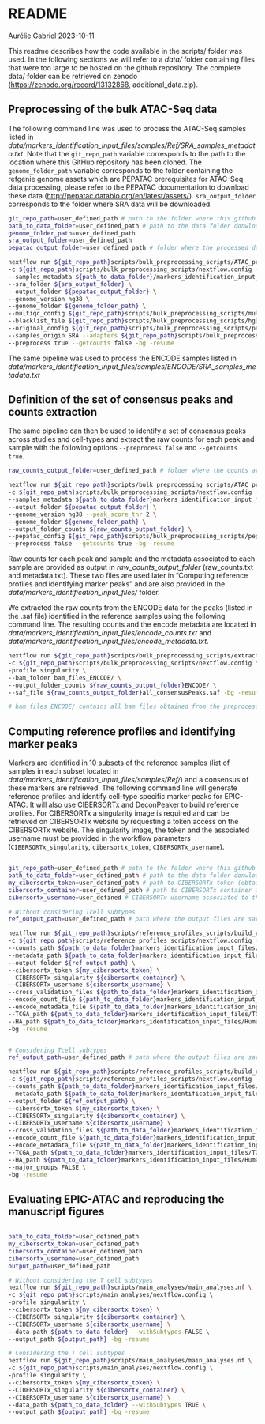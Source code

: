 README
================
Aurélie Gabriel
2023-10-11

This readme describes how the code available in the scripts/ folder was
used. In the following sections we will refer to a *data/* folder
containing files that were too large to be hosted on the github
repository. The complete data/ folder can be retrieved on zenodo
(<https://zenodo.org/record/13132868>, additional_data.zip).

## Preprocessing of the bulk ATAC-Seq data

The following command line was used to process the ATAC-Seq samples
listed in
*data/markers_identification_input_files/samples/Ref/SRA_samples_metadata.txt*.
Note that the `git_repo_path` variable corresponds to the path to the
location where this GitHub repository has been cloned. The
`genome_folder_path` variable corresponds to the folder containing the
refgenie genome assets which are PEPATAC prerequisites for ATAC-Seq data
processing, please refer to the PEPATAC documentation to download these
data (<http://pepatac.databio.org/en/latest/assets/>).
`sra_output_folder` corresponds to the folder where SRA data will be
downloaded.

``` bash
git_repo_path=user_defined_path # path to the folder where this github repository was cloned
path_to_data_folder=user_defined_path # path to the data folder donwloaded from zenodo
genome_folder_path=user_defined_path 
sra_output_folder=user_defined_path 
pepatac_output_folder=user_defined_path # folder where the processed data are saved 

nextflow run ${git_repo_path}scripts/bulk_preprocessing_scripts/ATAC_processing.nf \
-c ${git_repo_path}scripts/bulk_preprocessing_scripts/nextflow.config -profile singularity \
--samples_metadata ${path_to_data_folder}/markers_identification_input_files/samples/Ref/SRA_samples_metadata.txt \
--sra_folder ${sra_output_folder} \   
--output_folder ${pepatac_output_folder} \
--genome_version hg38 \
--genome_folder ${genome_folder_path} \
--multiqc_config ${git_repo_path}scripts/bulk_preprocessing_scripts/multiqc_config.yaml \
--blacklist_file ${git_repo_path}scripts/bulk_preprocessing_scripts/hg38-blacklist.v2.bed \
--original_config ${git_repo_path}scripts/bulk_preprocessing_scripts/pepatac_original.yaml \
--samples_origin SRA --adapters ${git_repo_path}scripts/bulk_preprocessing_scripts/all_adapters_PE.fa \
--preprocess true --getcounts false -bg -resume
```

The same pipeline was used to process the ENCODE samples listed in
*data/markers_identification_input_files/samples/ENCODE/SRA_samples_metadata.txt*

## Definition of the set of consensus peaks and counts extraction

The same pipeline can then be used to identify a set of consensus peaks
across studies and cell-types and extract the raw counts for each peak
and sample with the following options `--preprocess false` and
`--getcounts true`.

``` bash
raw_counts_output_folder=user_defined_path # folder where the counts are saved

nextflow run ${git_repo_path}scripts/bulk_preprocessing_scripts/ATAC_processing.nf \
-c ${git_repo_path}scripts/bulk_preprocessing_scripts/nextflow.config -profile singularity \
--samples_metadata ${path_to_data_folder}markers_identification_input_files/samples/Ref/SRA_samples_metadata.txt \
--output_folder ${pepatac_output_folder} \
--genome_version hg38 --peak_score_thr 2 \
--genome_folder ${genome_folder_path} \
--output_folder_counts ${raw_counts_output_folder} \
--pepatac_config ${git_repo_path}scripts/bulk_preprocessing_scripts/pepatac_config.yaml \
--preprocess false --getcounts true -bg -resume
```

Raw counts for each peak and sample and the metadata associated to each
sample are provided as output in *raw_counts_output_folder*
(raw_counts.txt and metadata.txt). These two files are used later in
“Computing reference profiles and identifying marker peaks” and are also
provided in the *data/markers_identification_input_files/* folder.

We extracted the raw counts from the ENCODE data for the peaks (listed
in the .saf file) identified in the reference samples using the
following command line. The resulting counts and the encode metadata are
located in *data/markers_identification_input_files/encode_counts.txt*
and *data/markers_identification_input_files/encode_metadata.txt*.

``` bash
nextflow run ${git_repo_path}scripts/bulk_preprocessing_scripts/extract_peaks_counts.nf \
-c ${git_repo_path}scripts/bulk_preprocessing_scripts/nextflow.config \
-profile singularity \
--bam_folder bam_files_ENCODE/ \
--output_folder_counts ${raw_counts_output_folder}ENCODE/ \
--saf_file ${raw_counts_output_folder}all_consensusPeaks.saf -bg -resume

# bam_files_ENCODE/ contains all bam files obtained from the preprocessing of the ENCODE ATAC-Seq data
```

## Computing reference profiles and identifying marker peaks

Markers are identified in 10 subsets of the reference samples (list of
samples in each subset located in
*data/markers_identification_input_files/samples/Ref/*) and a consensus
of these markers are retrieved. The following command line will generate
reference profiles and identify cell-type specific marker peaks for
EPIC-ATAC. It will also use CIBERSORTx and DeconPeaker to build
reference profiles. For CIBERSORTx a singularity image is required and
can be retrieved on CIBERSORTx website by requesting a token access on
the CIBERSORTx website. The singularity image, the token and the
associated username must be provided in the workflow parameters
(`CIBERSORTx_singularity`, `cibersortx_token`, `CIBERSORTx_username`).

``` bash

git_repo_path=user_defined_path # path to the folder where this github repository was cloned 
path_to_data_folder=user_defined_path # path to the data folder donwloaded from zenodo
my_cibersortx_token=user_defined_path # path to CIBERSORTx token (obtained from CIBERSORTx website)
cibersortx_container=user_defined_path # path to CIBERSORTx container image (obtained from CIBERSORTx website)
cibersortx_username=user_defined # CIBERSORTx username associated to the token file

# Without considering Tcell subtypes  
ref_output_path=user_defined_path # path where the output files are saved

nextflow run ${git_repo_path}scripts/reference_profiles_scripts/build_references.nf \
-c ${git_repo_path}scripts/reference_profiles_scripts/nextflow.config -profile singularity \
--counts_path ${path_to_data_folder}markers_identification_input_files/raw_counts.txt \
--metadata_path ${path_to_data_folder}markers_identification_input_files/metadata.txt \
--output_folder ${ref_output_path} \
--cibersortx_token ${my_cibersortx_token} \
--CIBERSORTx_singularity ${cibersortx_container} \
--CIBERSORTx_username ${cibersortx_username} \
--cross_validation_files ${path_to_data_folder}markers_identification_input_files/samples/Ref/subsample \
--encode_count_file ${path_to_data_folder}markers_identification_input_files/encode_counts.txt \
--encode_metadata_file ${path_to_data_folder}markers_identification_input_files/encode_metadata.txt \
--TCGA_path ${path_to_data_folder}markers_identification_input_files/TCGA_data.rds \
--HA_path ${path_to_data_folder}markers_identification_input_files/Human_Atlas_peaks.txt \
-bg -resume


# Considering Tcell subtypes
ref_output_path=user_defined_path # path where the output files are saved

nextflow run ${git_repo_path}scripts/reference_profiles_scripts/build_references.nf \
-c ${git_repo_path}scripts/reference_profiles_scripts/nextflow.config -profile singularity \
--counts_path ${path_to_data_folder}markers_identification_input_files/raw_counts.txt \
--metadata_path ${path_to_data_folder}markers_identification_input_files/metadata.txt \
--output_folder ${ref_output_path} \
--cibersortx_token ${my_cibersortx_token} \
--CIBERSORTx_singularity ${cibersortx_container} \
--CIBERSORTx_username ${cibersortx_username} \
--cross_validation_files ${path_to_data_folder}markers_identification_input_files/samples/Ref/subsample \
--encode_count_file ${path_to_data_folder}markers_identification_input_files/encode_counts.txt \
--encode_metadata_file ${path_to_data_folder}markers_identification_input_files/encode_metadata.txt \
--TCGA_path ${path_to_data_folder}markers_identification_input_files/TCGA_data.rds \
--HA_path ${path_to_data_folder}markers_identification_input_files/Human_Atlas_peaks.txt \
--major_groups FALSE \
-bg -resume
```

## Evaluating EPIC-ATAC and reproducing the manuscript figures

``` bash

path_to_data_folder=user_defined_path
my_cibersortx_token=user_defined_path 
cibersortx_container=user_defined_path 
cibersortx_username=user_defined_path 
output_path=user_defined_path 

# Without considering the T cell subtypes
nextflow run ${git_repo_path}scripts/main_analyses/main_analyses.nf \
-c ${git_repo_path}scripts/main_analyses/nextflow.config \
-profile singularity \
--cibersortx_token ${my_cibersortx_token} \
--CIBERSORTx_singularity ${cibersortx_container} \
--CIBERSORTx_username ${cibersortx_username} \
--data_path ${path_to_data_folder} --withSubtypes FALSE \
--output_path ${output_path} -bg -resume

# Considering the T cell subtypes
nextflow run ${git_repo_path}scripts/main_analyses/main_analyses.nf \
-c ${git_repo_path}scripts/main_analyses/nextflow.config \
-profile singularity \
--cibersortx_token ${my_cibersortx_token} \
--CIBERSORTx_singularity ${cibersortx_container} \
--CIBERSORTx_username ${cibersortx_username} \
--data_path ${path_to_data_folder} --withSubtypes TRUE \
--output_path ${output_path} -bg -resume
```
